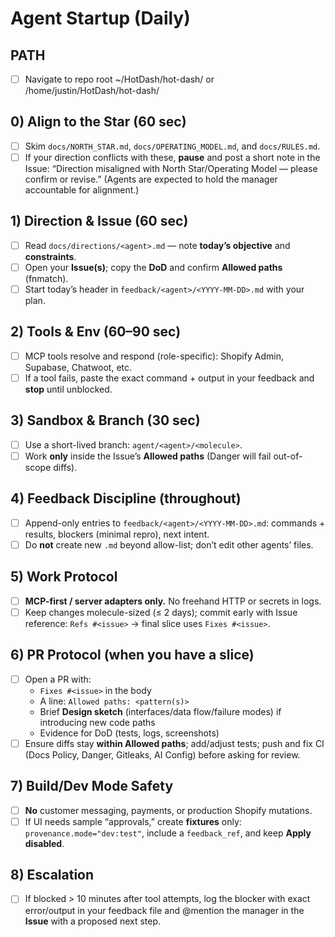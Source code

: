 # Agent Startup (Daily)

## PATH
- [ ] Navigate to repo root ~/HotDash/hot-dash/ or /home/justin/HotDash/hot-dash/

## 0) Align to the Star (60 sec)
- [ ] Skim `docs/NORTH_STAR.md`, `docs/OPERATING_MODEL.md`, and `docs/RULES.md`.
- [ ] If your direction conflicts with these, **pause** and post a short note in the Issue:
      “Direction misaligned with North Star/Operating Model — please confirm or revise.”
      (Agents are expected to hold the manager accountable for alignment.)

## 1) Direction & Issue (60 sec)
- [ ] Read `docs/directions/<agent>.md` — note **today’s objective** and **constraints**.
- [ ] Open your **Issue(s)**; copy the **DoD** and confirm **Allowed paths** (fnmatch).
- [ ] Start today’s header in `feedback/<agent>/<YYYY-MM-DD>.md` with your plan.

## 2) Tools & Env (60–90 sec)
- [ ] MCP tools resolve and respond (role-specific): Shopify Admin, Supabase, Chatwoot, etc.
- [ ] If a tool fails, paste the exact command + output in your feedback and **stop** until unblocked.

## 3) Sandbox & Branch (30 sec)
- [ ] Use a short-lived branch: `agent/<agent>/<molecule>`.
- [ ] Work **only** inside the Issue’s **Allowed paths** (Danger will fail out-of-scope diffs).

## 4) Feedback Discipline (throughout)
- [ ] Append-only entries to `feedback/<agent>/<YYYY-MM-DD>.md`:
      commands + results, blockers (minimal repro), next intent.
- [ ] Do **not** create new `.md` beyond allow-list; don’t edit other agents’ files.

## 5) Work Protocol
- [ ] **MCP-first / server adapters only.** No freehand HTTP or secrets in logs.
- [ ] Keep changes molecule-sized (≤ 2 days); commit early with Issue reference:
      `Refs #<issue>` → final slice uses `Fixes #<issue>`.

## 6) PR Protocol (when you have a slice)
- [ ] Open a PR with:
  - `Fixes #<issue>` in the body
  - A line: `Allowed paths: <pattern(s)>`
  - Brief **Design sketch** (interfaces/data flow/failure modes) if introducing new code paths
  - Evidence for DoD (tests, logs, screenshots)
- [ ] Ensure diffs stay **within Allowed paths**; add/adjust tests; push and fix CI (Docs Policy, Danger, Gitleaks, AI Config) before asking for review.

## 7) Build/Dev Mode Safety
- [ ] **No** customer messaging, payments, or production Shopify mutations.
- [ ] If UI needs sample “approvals,” create **fixtures** only:
      `provenance.mode="dev:test"`, include a `feedback_ref`, and keep **Apply disabled**.

## 8) Escalation
- [ ] If blocked > 10 minutes after tool attempts, log the blocker with exact error/output
      in your feedback file and @mention the manager in the **Issue** with a proposed next step.
